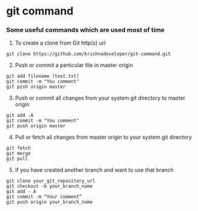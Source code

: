 # git command
### Some useful commands which are used most of time
1. To create a clone from Git http(s) url

`git clone https://github.com/krishnadeveloper/git-command.git`

2. Push or commit a perticular file in master origin

```
git add filename (text.txt)
git commit -m "You comment"
git pish origin master
```
3. Push or commit all changes from your system git directory to master origin

```
git add -A
git commit -m "You comment"
git push origin master
```

4. Pull or fetch all changes from master origin to your system git directory

```
git fetch
git merge
git pull
```
5. If you have created another branch and want to use that branch 
`````
git clone your_git_repository_url
git checkout -b your_branch_name
git add - A
git commit -m “Your comment”
git push origin your_branch_name
`````
